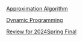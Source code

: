 [Approximation Algorithm](Approximation%20Algorithm.md)

[Dynamic Programming](Dynamic%20Programming.md)

[Review for 2024Spring Final](Review.md)